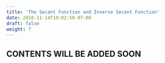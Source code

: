 ```yaml
---
title: 'The Secant Function and Inverse Secant Function'
date: 2018-11-14T19:02:50-07:00
draft: false
weight: 7
---
```

## CONTENTS WILL BE ADDED SOON